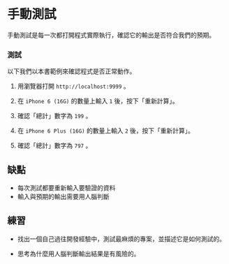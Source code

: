 # 手動測試

手動測試是每一次都打開程式實際執行，確認它的輸出是否符合我們的預期。

### 測試

以下我們以本書範例來確認程式是否正常動作。

1. 用瀏覽器打開 `http://localhost:9999` 。

1. 在 `iPhone 6 (16G)` 的數量上輸入 `1` 後，按下「重新計算」。

1. 確認「總計」數字為 `199` 。

1. 在 `iPhone 6 Plus (16G)` 的數量上輸入 `2` 後，按下「重新計算」。

1. 確認「總計」數字為 `797` 。

## 缺點

* 每次測試都要重新輸入要驗證的資料
* 輸入與預期的輸出需要用人腦判斷

## 練習

* 找出一個自己過往開發經驗中，測試最麻煩的專案，並描述它是如何測試的。

* 思考為什麼用人腦判斷輸出結果是有風險的。
